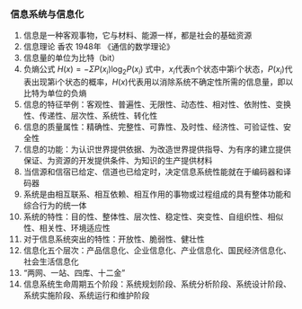 ### 信息系统与信息化
1. 信息是一种客观事物，它与材料、能源一样，都是社会的基础资源
2. 信息理论 香农 1948年 《通信的数学理论》
3. 信息量的单位为比特（bit）
4. 负熵公式  $H(x)=-\Sigma P(x_i)\log_2P(x_i)$ 式中，$x_i$代表n个状态中第i个状态，$P(x_i)$代表出现第i个状态的概率，$H(x)$代表用以消除系统不确定性所需的信息量，即以比特为单位的负熵
5. 信息的特征举例：客观性、普遍性、无限性、动态性、相对性、依附性、变换性、传递性、层次性、系统性、转化性
6. 信息的质量属性：精确性、完整性、可靠性、及时性、经济性、可验证性、安全性
7. 信息的功能：为认识世界提供依据、为改造世界提供指导、为有序的建立提供保证、为资源的开发提供条件、为知识的生产提供材料
8. 当信源和信宿已给定、信道也已给定时，决定信息系统性能就在于编码器和译码器
9. 系统是由相互联系、相互依赖、相互作用的事物或过程组成的具有整体功能和综合行为的统一体
10. 系统的特性：目的性、整体性、层次性、稳定性、突变性、自组织性、相似性、相关性、环境适应性
11. 对于信息系统突出的特性：开放性、脆弱性、健壮性
12. 信息化五个层次：产品信息化、企业信息化、产业信息化、国民经济信息化、社会生活信息化
13. “两网、一站、四库、十二金”
14. 信息系统生命周期五个阶段：系统规划阶段、系统分析阶段、系统设计阶段、系统实施阶段、系统运行和维护阶段
